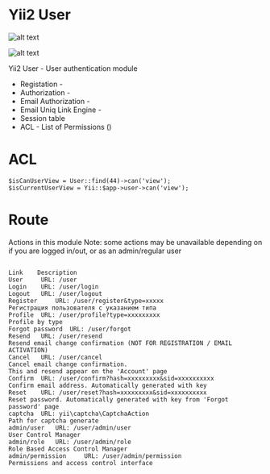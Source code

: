 Yii2 User
=========

![alt text](http://images.mirocow.com/2014-02-19_03.24.42_rca639xskb.png)

![alt text](http://images.mirocow.com/2014-02-19_03.26.29_kufjlm2776.png)

Yii2 User - User authentication module

* Registation -
* Authorization - 
* Email Authorization -
* Email Uniq Link Engine -
* Session table
* ACL - List of Permissions ()

ACL
===

    $isCanUserView = User::find(44)->can('view');
    $isCurrentUserView = Yii::$app->user->can('view');
    
Route
=====

Actions in this module
Note: some actions may be unavailable depending on if you are logged in/out, or as an admin/regular user

<code>
Link	Description
User	 URL: /user
Login	 URL: /user/login
Logout	 URL: /user/logout
Register	 URL: /user/register&type=xxxxx
Регистрация пользователя с указанием типа
Profile	 URL: /user/profile?type=xxxxxxxxx
Profile by type
Forgot password	 URL: /user/forgot
Resend	 URL: /user/resend
Resend email change confirmation (NOT FOR REGISTRATION / EMAIL ACTIVATION)
Cancel	 URL: /user/cancel
Cancel email change confirmation. 
This and resend appear on the 'Account' page
Confirm	 URL: /user/confirm?hash=xxxxxxxxx&sid=xxxxxxxxxx
Confirm email address. Automatically generated with key
Reset	 URL: /user/reset?hash=xxxxxxxxx&sid=xxxxxxxxxx
Reset password. Automatically generated with key from 'Forgot password' page
captcha	 URL: yii\captcha\CaptchaAction
Path for captcha generate
admin/user	 URL: /user/admin/user
User Control Manager
admin/role	 URL: /user/admin/role
Role Based Access Control Manager
admin/permission	 URL: /user/admin/permission
Permissions and access control interface
</code>
